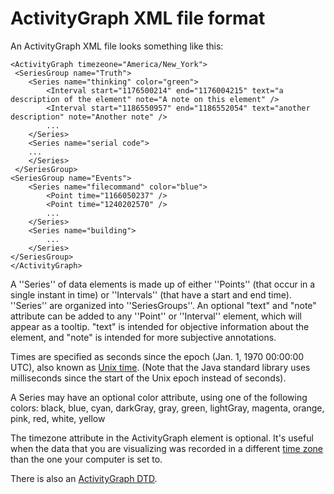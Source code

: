 # ActivityGraph XML file format #

An ActivityGraph XML file looks something like this:

```
<ActivityGraph timezeone="America/New_York">
 <SeriesGroup name="Truth">
	<Series name="thinking" color="green">
		<Interval start="1176500214" end="1176004215" text="a description of the element" note="A note on this element" />
		<Interval start="1186550957" end="1186552054" text="another description" note="Another note" />
		...
	</Series>
	<Series name="serial code">
	...
	</Series>
 </SeriesGroup>
<SeriesGroup name="Events">
	<Series name="filecommand" color="blue">
		<Point time="1166050237" />
		<Point time="1240202570" />
		...
	</Series>
	<Series name="building">
		...
	</Series>
</SeriesGroup>
</ActivityGraph>

```

A ''Series'' of data elements is made up of either ''Points'' (that occur in a single instant in time) or ''Intervals'' (that have a start and end time). ''Series'' are organized into ''SeriesGroups''. An optional "text" and "note" attribute can be added to any ''Point'' or ''Interval'' element, which will appear as a tooltip. "text" is intended for objective information about the element, and "note" is intended for more subjective annotations.

Times are specified as seconds since the epoch (Jan. 1, 1970 00:00:00 UTC), also known as [Unix time](http://en.wikipedia.org/wiki/Unix_time). (Note that the Java standard library uses milliseconds since the start of the Unix epoch instead of seconds).

A Series may have an optional color attribute, using one of the following colors: black, blue, cyan, darkGray, gray, green, lightGray, magenta, orange, pink, red, white, yellow

The timezone attribute in the ActivityGraph element is optional. It's useful when the data that you are visualizing was recorded in a different [time zone](http://www.statoids.com/tus.html) than the one your computer is set to.

There is also an [ActivityGraph DTD](http://activitygraph.googlecode.com/svn/trunk/data/activitygraph.dtd).